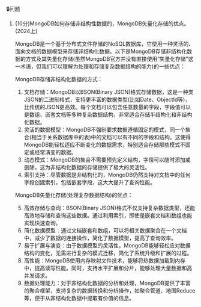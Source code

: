 🔒问题

1. (10分)MongoDB如何存储非结构性数据的，MongoDB矢量化存储的优点。(2024上)

    MongoDB是一个基于分布式文件存储的NoSQL数据库，它使用一种灵活的、面向文档的数据模型来存储非结构化数据。以下是MongoDB存储非结构化数据的方式及其矢量化存储(虽然MongoDB官方并没有直接使用“矢量化存储”这一术语，但我们可以理解为处理和存储复杂数据结构的能力)的一些优点：

    MongoDB存储非结构化数据的方式：

    1. 文档存储：MongoDB以BSON(Binary JSON)格式存储数据，这是一种类JSON的二进制格式，支持更丰富的数据类型(比如Date、ObjectId等)，比传统的JSON更高效。每个文档可以包含任意数量的字段，字段值可以是数组、嵌套文档等多种复杂数据结构，非常适合存储半结构化和非结构化数据。
    2. 灵活的数据模型：MongoDB不强制要求数据遵循固定的模式，同一个集合(相当于关系数据库中的表)中的文档可以有不同的字段和结构。这使得MongoDB能轻松适应不断变化的数据需求，特别适合存储那些模式不固定或经常演变的数据。 
    3. 动态模式：MongoDB的集合不需要预先定义结构，字段可以随时添加或删除，这为非结构化数据的存储提供了极大的灵活性。 
    4. 索引支持：尽管数据是非结构化的，MongoDB仍然支持对文档中的任何字段创建索引，包括嵌套字段，这大大提升了查询性能。 

    MongoDB矢量化存储(处理复杂数据结构)的优点：

    5. 高效存储与查询：BSON(Binary JSON)格式不仅支持复杂数据类型，还能高效地存储和查询这些数据。通过利用索引，即使是嵌套文档和数组也能实现快速查询。
    6. 简化数据模型：通过文档嵌套和数组，可以将相关数据聚合在一个文档中，减少了数据的连接操作，简化了数据模型，提高了查询效率。 
    7. 易于扩展与演变：由于数据模型的灵活性，MongoDB能够轻松应对数据结构的变化，无需进行复杂的模式迁移，简化了系统升级和扩展的过程。 
    8. 高性能：MongoDB使用内存映射文件技术，能够将热数据加载到内存中，提高读写性能。同时，支持水平扩展和分片，能够处理大量数据和高并发请求。 
    9. 数据处理能力：对于非结构化数据的分析和处理，MongoDB提供了丰富的聚合框架，支持复杂的数据转换和分析操作，如聚合管道、地图Reduce等，便于从非结构化数据中提取有价值的信息。 
